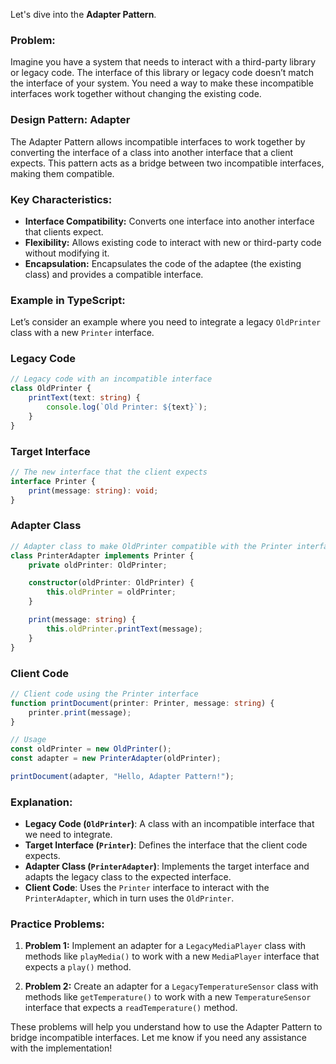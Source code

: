 Let's dive into the **Adapter Pattern**.

### Problem:
Imagine you have a system that needs to interact with a third-party library or legacy code. The interface of this library or legacy code doesn’t match the interface of your system. You need a way to make these incompatible interfaces work together without changing the existing code.

### Design Pattern: Adapter
The Adapter Pattern allows incompatible interfaces to work together by converting the interface of a class into another interface that a client expects. This pattern acts as a bridge between two incompatible interfaces, making them compatible.

### Key Characteristics:
- **Interface Compatibility:** Converts one interface into another interface that clients expect.
- **Flexibility:** Allows existing code to interact with new or third-party code without modifying it.
- **Encapsulation:** Encapsulates the code of the adaptee (the existing class) and provides a compatible interface.

### Example in TypeScript:

Let’s consider an example where you need to integrate a legacy `OldPrinter` class with a new `Printer` interface.

### Legacy Code

```typescript
// Legacy code with an incompatible interface
class OldPrinter {
    printText(text: string) {
        console.log(`Old Printer: ${text}`);
    }
}
```

### Target Interface

```typescript
// The new interface that the client expects
interface Printer {
    print(message: string): void;
}
```

### Adapter Class

```typescript
// Adapter class to make OldPrinter compatible with the Printer interface
class PrinterAdapter implements Printer {
    private oldPrinter: OldPrinter;

    constructor(oldPrinter: OldPrinter) {
        this.oldPrinter = oldPrinter;
    }

    print(message: string) {
        this.oldPrinter.printText(message);
    }
}
```

### Client Code

```typescript
// Client code using the Printer interface
function printDocument(printer: Printer, message: string) {
    printer.print(message);
}

// Usage
const oldPrinter = new OldPrinter();
const adapter = new PrinterAdapter(oldPrinter);

printDocument(adapter, "Hello, Adapter Pattern!");
```

### Explanation:
- **Legacy Code (`OldPrinter`)**: A class with an incompatible interface that we need to integrate.
- **Target Interface (`Printer`)**: Defines the interface that the client code expects.
- **Adapter Class (`PrinterAdapter`)**: Implements the target interface and adapts the legacy class to the expected interface.
- **Client Code**: Uses the `Printer` interface to interact with the `PrinterAdapter`, which in turn uses the `OldPrinter`.

### Practice Problems:
1. **Problem 1:** Implement an adapter for a `LegacyMediaPlayer` class with methods like `playMedia()` to work with a new `MediaPlayer` interface that expects a `play()` method.

2. **Problem 2:** Create an adapter for a `LegacyTemperatureSensor` class with methods like `getTemperature()` to work with a new `TemperatureSensor` interface that expects a `readTemperature()` method.

These problems will help you understand how to use the Adapter Pattern to bridge incompatible interfaces. Let me know if you need any assistance with the implementation!